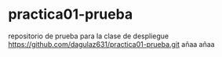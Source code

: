 # practica01-prueba
repositorio de prueba para la clase de despliegue
https://github.com/dagulaz631/practica01-prueba.git
añaa
añaa
